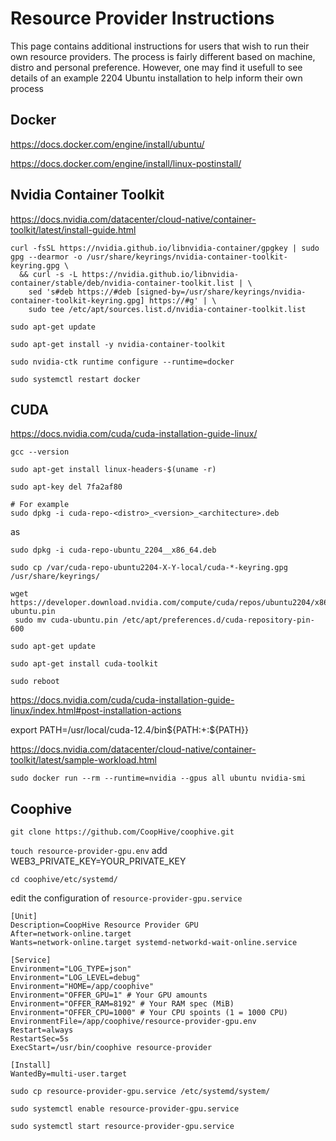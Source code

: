 # Resource Provider Instructions
This page contains additional instructions for users that wish to run their own resource providers.  The process is fairly different based on machine, distro and personal preference.  However, one may find it usefull to see details of an example 2204 Ubuntu installation to help inform their own process

## Docker
https://docs.docker.com/engine/install/ubuntu/

https://docs.docker.com/engine/install/linux-postinstall/


## Nvidia Container Toolkit
https://docs.nvidia.com/datacenter/cloud-native/container-toolkit/latest/install-guide.html


```
curl -fsSL https://nvidia.github.io/libnvidia-container/gpgkey | sudo gpg --dearmor -o /usr/share/keyrings/nvidia-container-toolkit-keyring.gpg \
  && curl -s -L https://nvidia.github.io/libnvidia-container/stable/deb/nvidia-container-toolkit.list | \
    sed 's#deb https://#deb [signed-by=/usr/share/keyrings/nvidia-container-toolkit-keyring.gpg] https://#g' | \
    sudo tee /etc/apt/sources.list.d/nvidia-container-toolkit.list
```

```
sudo apt-get update
```

```
sudo apt-get install -y nvidia-container-toolkit
```

```
sudo nvidia-ctk runtime configure --runtime=docker
```

```
sudo systemctl restart docker
```


## CUDA

https://docs.nvidia.com/cuda/cuda-installation-guide-linux/


```
gcc --version
```

```
sudo apt-get install linux-headers-$(uname -r)
```

```
sudo apt-key del 7fa2af80
```

```
# For example
sudo dpkg -i cuda-repo-<distro>_<version>_<architecture>.deb
```
as
```
sudo dpkg -i cuda-repo-ubuntu_2204__x86_64.deb
```

```
sudo cp /var/cuda-repo-ubuntu2204-X-Y-local/cuda-*-keyring.gpg /usr/share/keyrings/
```

```
wget https://developer.download.nvidia.com/compute/cuda/repos/ubuntu2204/x86_64/cuda-ubuntu.pin
 sudo mv cuda-ubuntu.pin /etc/apt/preferences.d/cuda-repository-pin-600
```

```
sudo apt-get update

```

```
sudo apt-get install cuda-toolkit
```

```
sudo reboot
```


https://docs.nvidia.com/cuda/cuda-installation-guide-linux/index.html#post-installation-actions

export PATH=/usr/local/cuda-12.4/bin${PATH:+:${PATH}}


https://docs.nvidia.com/datacenter/cloud-native/container-toolkit/latest/sample-workload.html


```
sudo docker run --rm --runtime=nvidia --gpus all ubuntu nvidia-smi
```

## Coophive 

```
git clone https://github.com/CoopHive/coophive.git
```

`touch resource-provider-gpu.env`
add WEB3_PRIVATE_KEY=YOUR_PRIVATE_KEY

```
cd coophive/etc/systemd/
```


edit the configuration of `resource-provider-gpu.service`
```
[Unit]
Description=CoopHive Resource Provider GPU
After=network-online.target
Wants=network-online.target systemd-networkd-wait-online.service

[Service]
Environment="LOG_TYPE=json"
Environment="LOG_LEVEL=debug"
Environment="HOME=/app/coophive"
Environment="OFFER_GPU=1" # Your GPU amounts
Environment="OFFER_RAM=8192" # Your RAM spec (MiB)
Environment="OFFER_CPU=1000" # Your CPU spoints (1 = 1000 CPU)
EnvironmentFile=/app/coophive/resource-provider-gpu.env
Restart=always
RestartSec=5s
ExecStart=/usr/bin/coophive resource-provider 

[Install]
WantedBy=multi-user.target

```

```sudo cp resource-provider-gpu.service /etc/systemd/system/```

```
sudo systemctl enable resource-provider-gpu.service
```

```
sudo systemctl start resource-provider-gpu.service
```


